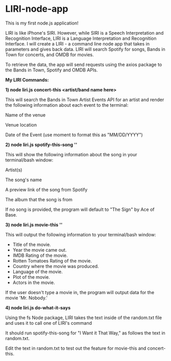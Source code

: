 # LIRI-node-app

This is my first node.js application!

LIRI is like iPhone's SIRI. However, while SIRI is a Speech Interpretation and Recognition Interface, LIRI is a Language Interpretation and Recognition Interface. I will create a LIRI -  a command line node app that takes in parameters and gives back data. LIRI will search Spotify for songs, Bands in Town for concerts, and OMDB for movies.

To retrieve the data, the app will send requests using the axios package to the Bands in Town, Spotify and OMDB APIs.


<strong>My LIRI Commands:</strong>

<strong>1) node liri.js concert-this <artist/band name here></strong>

This will search the Bands in Town Artist Events API for an artist and render the following information about each event to the terminal:<p>

Name of the venue<p>
Venue location<p>
Date of the Event (use moment to format this as "MM/DD/YYYY")




<strong>2) node liri.js spotify-this-song '<song name here>'</strong>

This will show the following information about the song in your terminal/bash window:

Artist(s)<p>
The song's name<p>
A preview link of the song from Spotify<p>
The album that the song is from<p>

If no song is provided, the program will default to "The Sign" by Ace of Base.



<strong>3) node liri.js movie-this '<movie name here>'</strong>

This will output the following information to your terminal/bash window:
   * Title of the movie.
   * Year the movie came out.
   * IMDB Rating of the movie.
   * Rotten Tomatoes Rating of the movie.
   * Country where the movie was produced.
   * Language of the movie.
   * Plot of the movie.
   * Actors in the movie.

If the user doesn't type a movie in, the program will output data for the movie 'Mr. Nobody.'


<strong>4) node liri.js do-what-it-says</strong><p>
Using the fs Node package, LIRI takes the text inside of the random.txt file and uses it to call one of LIRI's command<p>
It should run spotify-this-song for "I Want it That Way," as follows the text in random.txt.<p>
Edit the text in random.txt to test out the feature for movie-this and concert-this.
